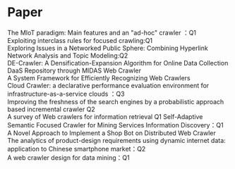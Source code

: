 # Paper
The MIoT paradigm: Main features and an "ad-hoc" crawler ：Q1  
Exploiting interclass rules for focused crawling:Q1  
Exploring Issues in a Networked Public Sphere: Combining Hyperlink Network Analysis and Topic Modeling:Q2  
DE-Crawler: A Densification-Expansion Algorithm for Online Data Collection   
DaaS Repository through MIDAS Web Crawler   
A System Framework for Efficiently Recognizing Web Crawlers     
Cloud Crawler: a declarative performance evaluation environment for infrastructure-as-a-service clouds ：Q3  
Improving the freshness of the search engines by a probabilistic approach based incremental crawler Q2  
A survey of Web crawlers for information retrieval Q1
Self-Adaptive Semantic Focused Crawler for Mining Services Information Discovery：Q1  
A Novel Approach to Implement a Shop Bot on Distributed Web Crawler  
The analytics of product-design requirements using dynamic internet data: application to Chinese smartphone market：Q2  
A web crawler design for data mining：Q1

